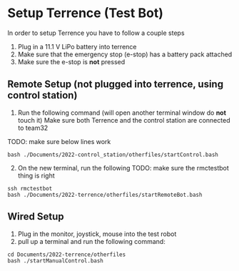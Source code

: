 # Setup Terrence (Test Bot)

In order to setup Terrence you have to follow a couple steps
1. Plug in a 11.1 V LiPo battery into terrence
2. Make sure that the emergency stop (e-stop) has a battery pack attached
3. Make sure the e-stop is **not** pressed

## Remote Setup (not plugged into terrence, using control station)
1. Run the following command (will open another terminal window do **not** touch it)
Make sure both Terrence and the control station are connected to team32

TODO: make sure below lines work
```
bash ./Documents/2022-control_station/otherfiles/startControl.bash
```
2. On the new terminal, run the following
TODO: make sure the rmctestbot thing is right
```
ssh rmctestbot
bash ./Documents/2022-terrence/otherfiles/startRemoteBot.bash
```

## Wired Setup
1. Plug in the monitor, joystick, mouse into the test robot
3. pull up a terminal and run the following command:
```
cd Documents/2022-terrence/otherfiles
bash ./startManualControl.bash
```